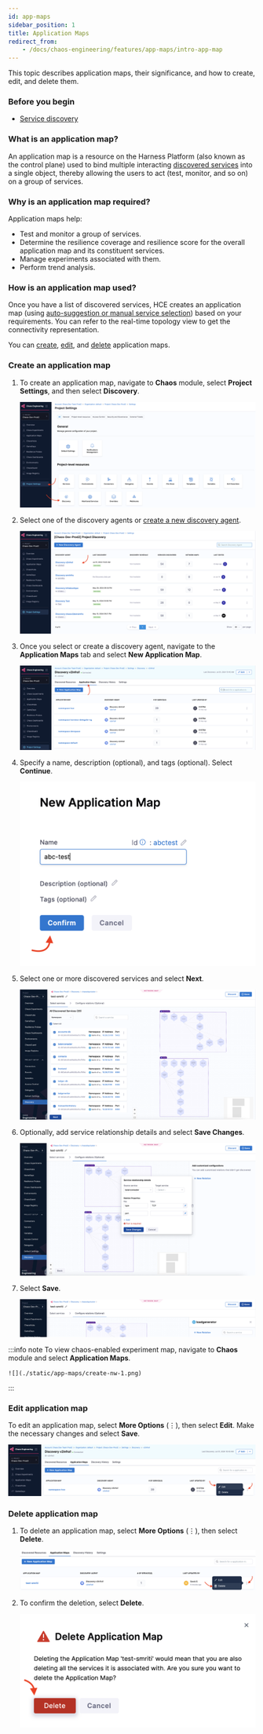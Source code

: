 ```yaml
---
id: app-maps
sidebar_position: 1
title: Application Maps
redirect_from:
    - /docs/chaos-engineering/features/app-maps/intro-app-map
---
```


This topic describes application maps, their significance, and how to create, edit, and delete them.

### Before you begin

- [Service discovery](/docs/chaos-engineering/features/service-discovery/intro-service-discovery.md)

### What is an application map?

An application map is a resource on the Harness Platform (also known as the control plane) used to bind multiple interacting [discovered services](/docs/chaos-engineering/features/service-discovery/intro-service-discovery.md) into a single object, thereby allowing the users to act (test, monitor, and so on) on a group of services.

### Why is an application map required?

Application maps help:

- Test and monitor a group of services.
- Determine the resilience coverage and resilience score for the overall application map and its constituent services.
- Manage experiments associated with them.
- Perform trend analysis.

### How is an application map used?

Once you have a list of discovered services, HCE creates an application map (using [auto-suggestion or manual service selection](/docs/chaos-engineering/onboarding/guided-onboarding#create-application-maps)) based on your requirements. You can refer to the real-time topology view to get the connectivity representation.

You can [create](#create-application-map), [edit](#edit-application-map), and [delete](#delete-application-map) application maps.

### Create an application map

1. To create an application map, navigate to **Chaos** module, select **Project Settings**, and then select **Discovery**.

    ![](./static/app-maps/create-agent-1.png)

2. Select one of the discovery agents or [create a new discovery agent](/docs/chaos-engineering/features/service-discovery/service-discovery-usage#customize-discovery-agent).

    ![](./static/app-maps/select-agent-2.png)

3. Once you select or create a discovery agent, navigate to the **Application Maps** tab and select **New Application Map**.

    ![](./static/app-maps/navigate-3.png)

4. Specify a name, description (optional), and tags (optional). Select **Continue**.

    ![](./static/app-maps/name-np-2.png)

5. Select one or more discovered services and select **Next**.

    ![](./static/app-maps/select-service-3.png)

6. Optionally, add service relationship details and select **Save Changes**.

    ![](./static/app-maps/service-rel-4.png)

7. Select **Save**.

    ![](./static/app-maps/save-nw-5.png)

:::info note
To view chaos-enabled experiment map, navigate to **Chaos** module and select **Application Maps**.

    ![](./static/app-maps/create-nw-1.png)

:::

### Edit application map

To edit an application map, select **More Options** (&vellip;), then select **Edit**. Make the necessary changes and select **Save**.

![](./static/app-maps/edit-8.png)

### Delete application map

1. To delete an application map, select **More Options** (&vellip;), then select **Delete**.

    ![](./static/app-maps/delete-6.png)

2. To confirm the deletion, select **Delete**.

    ![](./static/app-maps/confirm-delete-7.png)

